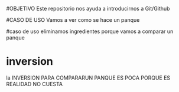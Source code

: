 
#OBJETIVO
Este repositorio nos ayuda a introducirnos a Git/Github

#CASO DE USO
Vamos a ver como se hace un panque 

#caso de uso
eliminamos ingredientes porque vamos a comparar un panque

# inversion
la INVERSION PARA COMPARARUN PANQUE ES POCA PORQUE ES REALIDAD NO CUESTA

